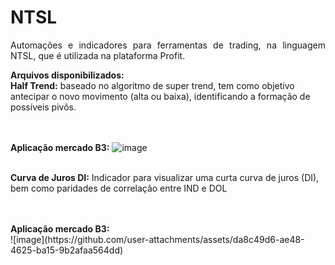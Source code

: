# NTSL
<p align="justify">Automações e indicadores para ferramentas de trading, na linguagem NTSL, que é utilizada na plataforma Profit. 

<b>Arquivos disponibilizados:</b>
<br/>
<b>Half Trend:</b> baseado no algoritmo de super trend, tem como objetivo antecipar o novo movimento (alta ou baixa), identificando a formação de possíveis pivôs.</p>
<br/><br/>
<b>Aplicação mercado B3:</b>
![image](https://github.com/user-attachments/assets/60f18c5d-da33-4d9b-af38-1b79833f7b4e)


<br/>
<b>Curva de Juros DI:</b> Indicador para visualizar uma curta curva de juros (DI), bem como paridades de correlação entre IND e DOL</p>
<br/><br/>
<b>Aplicação mercado B3:</b>
<br/>
![image](https://github.com/user-attachments/assets/da8c49d6-ae48-4625-ba15-9b2afaa564dd)

